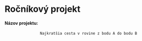 # Ročníkový projekt
#### Názov projektu: 
                    Najkratšia cesta v rovine z bodu A do bodu B
